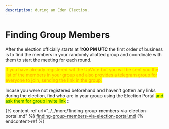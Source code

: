 ```yaml
---
description: during an Eden Election.
---
```


# Finding Group Members

After the election officially starts at **1:00 PM UTC** the first order of business is to find the members in your randomly allotted group and coordinate with them to start the meeting for each round.

<mark style="color:orange;">If you have already registered wit the UpVote bot you will be sent you the list of the members in your group and also provides a telegram group for everyone to join, sending the link in the group.</mark>

Incase you were not registered beforehand and haven't gotten any links during the election, find who are in your group using the Election Portal <mark style="color:green;">and ask them for group invite link</mark> :&#x20;

{% content-ref url="../../more/finding-group-members-via-election-portal.md" %}
[finding-group-members-via-election-portal.md](../../more/finding-group-members-via-election-portal.md)
{% endcontent-ref %}

